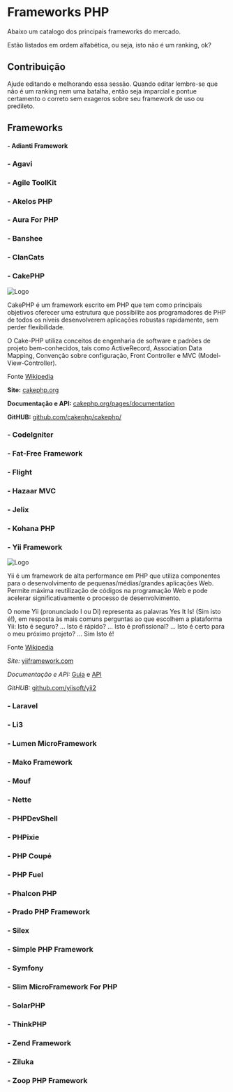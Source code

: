 # Frameworks PHP

Abaixo um catalogo dos principais frameworks do mercado. 

Estão listados em ordem alfabética, ou seja, isto não é um ranking, ok?

## Contribuição

Ajude editando e melhorando essa sessão. Quando editar lembre-se que não é um ranking nem uma batalha, então seja imparcial e pontue certamento o correto sem exageros sobre seu framework de uso ou predileto.


## Frameworks

#### - Adianti Framework 

### - Agavi

### - Agile ToolKit

### - Akelos PHP

### - Aura For PHP

### - Banshee 

### - ClanCats

### - CakePHP

![Logo](https://avatars3.githubusercontent.com/u/23666?v=3&s=200)

CakePHP é um framework escrito em PHP que tem como principais objetivos oferecer uma estrutura que possibilite aos programadores de PHP de todos os níveis desenvolverem aplicações robustas rapidamente, sem perder flexibilidade.

O Cake-PHP utiliza conceitos de engenharia de software e padrões de projeto bem-conhecidos, tais como ActiveRecord, Association Data Mapping, Convenção sobre configuração, Front Controller e MVC (Model-View-Controller).

Fonte [Wikipedia](https://pt.wikipedia.org/wiki/CakePHP)

**Site:** [cakephp.org](http://cakephp.org/)

**Documentação e API:** [cakephp.org/pages/documentation](http://cakephp.org/pages/documentation)

**GitHUB:** [github.com/cakephp/cakephp/](https://github.com/cakephp/cakephp/)


### - CodeIgniter


### - Fat-Free Framework

### - Flight

### - Hazaar MVC

### - Jelix 

### - Kohana PHP

### - Yii Framework

![Logo](https://avatars2.githubusercontent.com/u/993323?v=3&s=200)

Yii é um framework de alta performance em PHP que utiliza componentes para o desenvolvimento de pequenas/médias/grandes aplicações Web. Permite máxima reutilização de códigos na programação Web e pode acelerar significativamente o processo de desenvolvimento. 

O nome Yii (pronunciado I ou Di) representa as palavras Yes It Is! (Sim isto é!), em resposta às mais comuns perguntas ao que escolhem a plataforma Yii: Isto é seguro? ... Isto é rápido? ... Isto é profissional? ... Isto é certo para o meu próximo projeto? ... Sim Isto é!

Fonte [Wikipedia](https://pt.wikipedia.org/wiki/Yii)

*Site:* [yiiframework.com](http://www.yiiframework.com/)

*Documentação e API:* [Guia](http://www.yiiframework.com/doc-2.0/guide-index.html) e [API](http://www.yiiframework.com/doc-2.0/index.html)

*GitHUB:* [github.com/yiisoft/yii2](https://github.com/yiisoft/yii2)

### - Laravel

### - Li3

### - Lumen MicroFramework

### - Mako Framework

### - Mouf

### - Nette

### - PHPDevShell

### - PHPixie

### - PHP Coupé

### - PHP Fuel

### - Phalcon PHP

### - Prado PHP Framework

### - Silex 

### - Simple PHP Framework

### - Symfony 

### - Slim MicroFramework For PHP

### - SolarPHP
  
### - ThinkPHP

### - Zend Framework

### - Ziluka

### - Zoop PHP Framework

